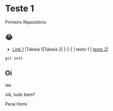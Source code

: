 # Teste 1

Primeiro Repositório

## 😂
- [Link 1]()
|Tabela 1|Tabela 2|
|-|-|
| texto 1 | [texto 2]()|

```
git init
```
## Oi
iae

olá, tudo bem?

Peraí Homi
